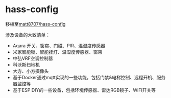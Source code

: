 # hass-config

移植至[matt8707/hass-config](https://github.com/matt8707/hass-config)

涉及设备的大致清单：
- Aqara 开关、窗帘、门磁、PIR、温湿度传感器
- 米家智能锁、智能挂灯、温湿度传感器、窗帘
- 中弘VRF空调控制器
- 科沃斯扫地机
- 大方、小方摄像头
- 基于Docker通过mqtt实现的一些功能，包括门禁&电梯控制、远程开机、服务器监控等
- 基于ESP DIY的一些设备，包括环境传感器、雷达RGB镜子、WiFi开关等